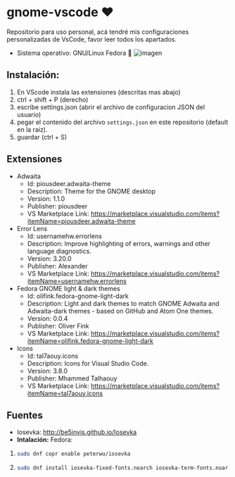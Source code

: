 # gnome-vscode ❤
Repositorio para uso personal, acá tendré mis configuraciones personalizadas de VsCode, favor leer todos los apartados.
- Sistema operativo: GNU/Linux Fedora 🩵
![imagen](https://github.com/user-attachments/assets/c236abba-fe78-4bc4-a851-4bf8dfa2ae15)

## Instalación:
1. En VScode instala las extensiones (descritas mas abajo)
3. ctrl + shift + P (derecho)
4. escribe settings.json (abrir el archivo de configuracion JSON del usuario)
5. pegar el contenido del archivo `settings.json` en este repositorio (default en la raiz).
6. guardar (ctrl + S)


## Extensiones
 - Adwaita
   - Id: piousdeer.adwaita-theme
   - Description: Theme for the GNOME desktop
   - Version: 1.1.0
   - Publisher: piousdeer
   - VS Marketplace Link: https://marketplace.visualstudio.com/items?itemName=piousdeer.adwaita-theme
  - Error Lens
    - Id: usernamehw.errorlens
    - Description: Improve highlighting of errors, warnings and other language diagnostics.
    - Version: 3.20.0
    - Publisher: Alexander
    - VS Marketplace Link: https://marketplace.visualstudio.com/items?itemName=usernamehw.errorlens
  - Fedora GNOME light & dark themes
    - Id: olifink.fedora-gnome-light-dark
    - Description: Light and dark themes to match GNOME Adwaita and Adwaita-dark themes - based on GitHub and Atom One themes.
    - Version: 0.0.4
    - Publisher: Oliver Fink
    - VS Marketplace Link: https://marketplace.visualstudio.com/items?itemName=olifink.fedora-gnome-light-dark
  - Icons
    - Id: tal7aouy.icons
    - Description: Icons for Visual Studio Code.
    - Version: 3.8.0
    - Publisher: Mhammed Talhaouy
    - VS Marketplace Link: https://marketplace.visualstudio.com/items?itemName=tal7aouy.icons
## Fuentes
- Iosevka: http://be5invis.github.io/Iosevka
 - **Intalación:**
  Fedora:
  1. ```bash
     sudo dnf copr enable peterwu/iosevka
     ```
  2. ```bash
     sudo dnf install iosevka-fixed-fonts.noarch iosevka-term-fonts.noarch
     ```

  
